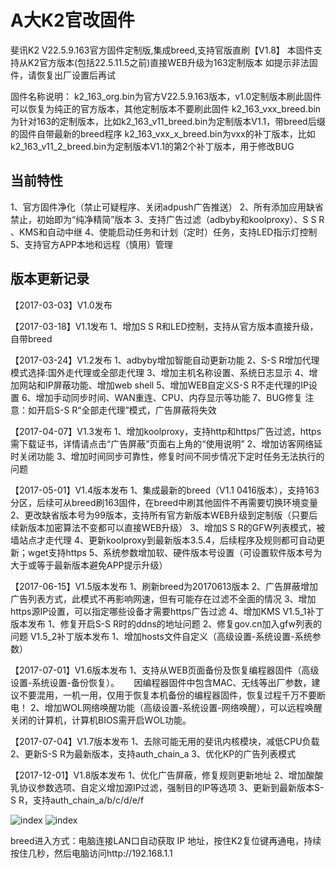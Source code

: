# A大K2官改固件 #
斐讯K2 V22.5.9.163官方固件定制版,集成breed,支持官版直刷【V1.8】
本固件支持从K2官方版本(包括22.5.11.5之前)直接WEB升级为163定制版本
如提示非法固件，请恢复出厂设置后再试

固件名称说明：
k2_163_org.bin为官方V22.5.9.163版本，v1.0定制版本刷此固件可以恢复为纯正的官方版本，其他定制版本不要刷此固件
k2_163_vxx_breed.bin为针对163的定制版本，比如k2_163_v11_breed.bin为定制版本V1.1，带breed后缀的固件自带最新的breed程序
k2_163_vxx_x_breed.bin为vxx的补丁版本，比如k2_163_v11_2_breed.bin为定制版本V1.1的第2个补丁版本，用于修改BUG

当前特性
----------------------------------------------------------------------------------------------------------------------------------------
1、官方固件净化（禁止可疑程序、关闭adpush广告推送）
2、所有添加应用缺省禁止，初始即为“纯净精简”版本
3、支持广告过滤（adbyby和koolproxy）、S S R 、KMS和自动中继
4、使能启动任务和计划（定时）任务，支持LED指示灯控制
5、支持官方APP本地和远程（慎用）管理

版本更新记录
----------------------------------------------------------------------------------------------------------------------------------------
【2017-03-03】V1.0发布

【2017-03-18】V1.1发布
1、增加S S R和LED控制，支持从官方版本直接升级，自带breed

【2017-03-24】V1.2发布
1、adbyby增加智能自动更新功能
2、S-S R增加代理模式选择:国外走代理或全部走代理
3、增加主机名称设置、系统日志显示
4、增加网站和IP屏蔽功能、增加web shell
5、增加WEB自定义S-S R不走代理的IP设置
6、增加手动同步时间、WAN重连、CPU、内存显示等功能
7、BUG修复
注意：如开启S-S R“全部走代理”模式，广告屏蔽将失效

【2017-04-07】V1.3发布
1、增加koolproxy，支持http和https广告过滤，https需下载证书，详情请点击“广告屏蔽”页面右上角的“使用说明”
2、增加访客网络延时关闭功能
3、增加时间同步可靠性，修复时间不同步情况下定时任务无法执行的问题

【2017-05-01】V1.4版本发布
1、集成最新的breed（V1.1 0416版本），支持163分区，后续可从breed刷163固件，在breed中刷其他固件不再需要切换环境变量
2、更改缺省版本号为99版本，支持所有官方新版本WEB升级到定制版（只要后续新版本加密算法不变都可以直接WEB升级）
3、增加S S R的GFW列表模式，被墙站点才走代理
4、更新koolproxy到最新版本3.5.4，后续程序及规则都可自动更新；wget支持https
5、系统参数增加软、硬件版本号设置（可设置软件版本号为大于或等于最新版本避免APP提示升级）

【2017-06-15】V1.5版本发布
1、刷新breed为20170613版本
2、广告屏蔽增加广告列表方式，此模式不再影响网速，但有可能存在过滤不全面的情况
3、增加https源IP设置，可以指定哪些设备才需要https广告过滤
4、增加KMS
V1.5_1补丁版本发布
1、修复开启S-S R时的ddns的地址问题
2、修复gov.cn加入gfw列表的问题
V1.5_2补丁版本发布
1、增加hosts文件自定义（高级设置-系统设置-系统参数）

【2017-07-01】V1.6版本发布
1、支持从WEB页面备份及恢复编程器固件（高级设置-系统设置-备份恢复）。
     因编程器固件中包含MAC、无线等出厂参数，建议不要混用，一机一用，仅用于恢复本机备份的编程器固件，恢复过程千万不要断电！
2、增加WOL网络唤醒功能（高级设置-系统设置-网络唤醒），可以远程唤醒关闭的计算机，计算机BIOS需开启WOL功能。

【2017-07-04】V1.7版本发布
1、去除可能无用的斐讯内核模块，减低CPU负载
2、更新S-S R为最新版本，支持auth_chain_a
3、优化KP的广告列表模式

【2017-12-01】V1.8版本发布
1、优化广告屏蔽，修复规则更新地址
2、增加酸酸乳协议参数选项、自定义增加源IP过滤，强制目的IP等选项
3、更新到最新版本S-S R，支持auth_chain_a/b/c/d/e/f

![index](http://www.right.com.cn/forum/data/attachment/forum/201703/18/181107c0839so3w9oepa8w.jpg)
![index](http://www.right.com.cn/forum/data/attachment/forum/201703/18/191106c7ddgzy8zg8d8zg7.jpg)

breed进入方式：电脑连接LAN口自动获取 IP 地址，按住K2复位键再通电，持续按住几秒，然后电脑访问http://192.168.1.1 
